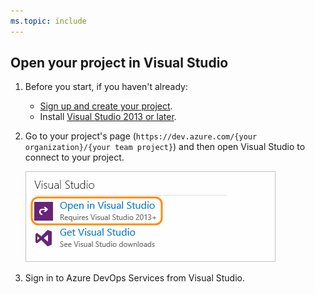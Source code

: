```yaml
---
ms.topic: include
---
```


##	Open your project in Visual Studio

1. Before you start, if you haven't already:

   * [Sign up and create your project](../../../organizations/accounts/create-organization.md).
   * Install [Visual Studio 2013 or later](https://visualstudio.microsoft.com/downloads).

2. Go to your project's page 
   (```https://dev.azure.com/{your organization}/{your team project}```)
   and then open Visual Studio to connect to your project.

	![On your project overview page, click Open in Visual Studio](../../../media/GoHomeOpenInVisualStudio.png)

3. Sign in to Azure DevOps Services from Visual Studio. 
